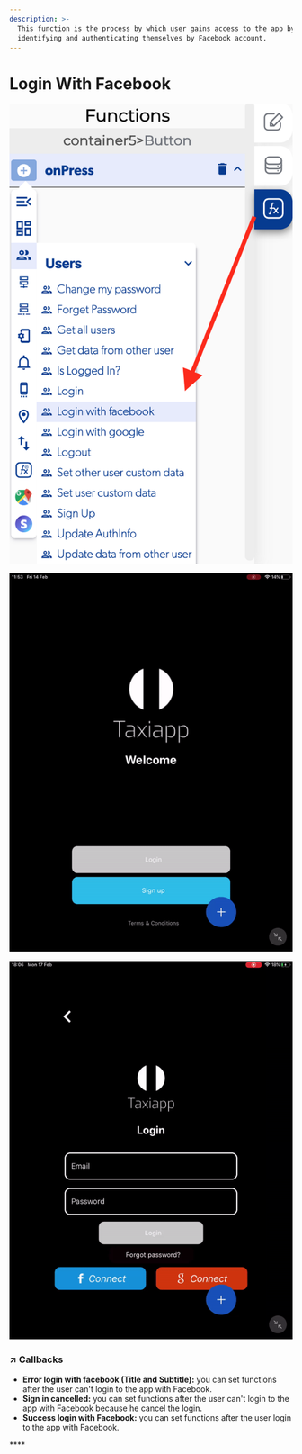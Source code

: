 ```yaml
---
description: >-
  This function is the process by which user gains access to the app by
  identifying and authenticating themselves by Facebook account.
---
```


# Login With Facebook

![](../../../.gitbook/assets/captura-de-pantalla-2020-02-10-a-la-s-10.59.37.png)

![](../../../.gitbook/assets/ezgif.com-video-to-gif%20%281%29.gif)

![](../../../.gitbook/assets/ezgif.com-video-to-gif-1%20%283%29.gif)



### ↗ Callbacks <a id="entry-vars"></a>

* **Error login with facebook \(Title and Subtitle\):** you can set functions after the user can't login to the app with Facebook.
* **Sign in cancelled:** you can set functions after the user can't login to the app with Facebook because he cancel the login.
* **Success login with Facebook:** you can set functions after the user login to the app with Facebook.

\*\*\*\*

